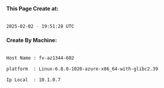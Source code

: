 
   
#### This Page Create at:

```bash

2025-02-02 - 19:51:28 UTC

```

#### Create By Machine:

```bash

Host Name : fv-az1344-602

platform  : Linux-6.8.0-1020-azure-x86_64-with-glibc2.39

Ip Local  : 10.1.0.7

```

